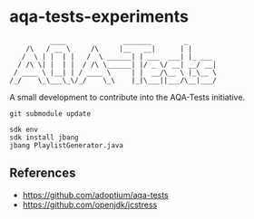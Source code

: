 # aqa-tests-experiments

```
          ____              _______        _       
    /\   / __ \     /\     |__   __|      | |      
   /  \ | |  | |   /  \ ______| | ___  ___| |_ ___ 
  / /\ \| |  | |  / /\ \______| |/ _ \/ __| __/ __|
 / ____ \ |__| | / ____ \     | |  __/\__ \ |_\__ \
/_/    \_\___\_\/_/    \_\    |_|\___||___/\__|___/
```

A small development to contribute into the AQA-Tests initiative.

```
git submodule update

sdk env
sdk install jbang
jbang PlaylistGenerator.java  
```

## References

- https://github.com/adoptium/aqa-tests
- https://github.com/openjdk/jcstress
